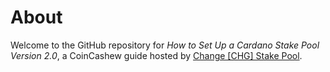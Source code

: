 # About
Welcome to the GitHub repository for *How to Set Up a Cardano Stake Pool Version 2.0*, a CoinCashew guide hosted by [Change [CHG] Stake Pool](https://coincashew.io/).
